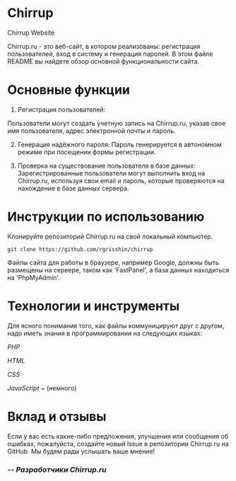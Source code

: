 # Сhirrup
Chirrup Website

Chirrup.ru - это веб-сайт, в котором реализованы: регистрация пользователей, вход в систему и генерация паролей. В этом файле README вы найдете обзор основной функциональности сайта.

# Основные функции
1. Регистрация пользователей:

Пользователи могут создать учетную запись на Chirrup.ru, указав свое имя пользователя, адрес электронной почты и пароль.

2. Генерация надёжного пароля:
Пароль генерируется в автономном режиме при посещении формы регистрации.

3. Проверка на существование пользователя в базе данных:
Зарегистрированные пользователи могут выполнить вход на Chirrup.ru, используя свои email и пароль, которые проверяются на нахождение в базе данных сервера.

# Инструкции по использованию
Клонируйте репозиторий Chirrup.ru на свой локальный компьютер.

```git clone https://github.com/rgrisshin/chirrup```

Файлы сайта для работы в браузере, например Google, должны быть размещены на сервере, таком как 'FastPanel', а база данных находиться на 'PhpMyAdmin'.

# Технологии и инструменты
Для ясного понимания того, как файлы коммуницируют друг с другом, надо иметь знания в программировании на следующих языках:

_PHP_

_HTML_

_CSS_

_JavaScript_ ~ (немного)

# Вклад и отзывы
Если у вас есть какие-либо предложения, улучшения или сообщения об ошибках, пожалуйста, создайте новый Issue в репозитории Chirrup.ru на GitHub. Мы будем рады услышать ваше мнение!




### *-- Разработчики Chirrup.ru*